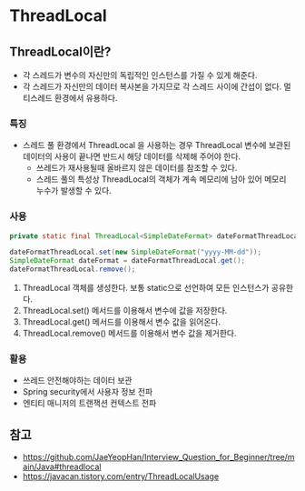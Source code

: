 # ThreadLocal

## ThreadLocal이란?

- 각 스레드가 변수의 자신만의 독립적인 인스턴스를 가질 수 있게 해준다.
- 각 스레드가 자신만의 데이터 복사본을 가지므로 각 스레드 사이에 간섭이 없다. 멀티스레드 환경에서 유용하다.

### 특징

- 스레드 풀 환경에서 ThreadLocal 을 사용하는 경우 ThreadLocal 변수에 보관된 데이터의 사용이 끝나면 반드시 해당 데이터를 삭제해 주어야 한다.
  - 쓰레드가 재사용될때 올바르지 않은 데이터를 참조할 수 있다.
  - 스레드 풀의 특성상 ThreadLocal의 객체가 계속 메모리에 남아 있어 메모리 누수가 발생할 수 있다.

### 사용

```java
private static final ThreadLocal<SimpleDateFormat> dateFormatThreadLocal = new ThreadLocal<>();

dateFormatThreadLocal.set(new SimpleDateFormat("yyyy-MM-dd"));
SimpleDateFormat dateFormat = dateFormatThreadLocal.get();
dateFormatThreadLocal.remove();
```

1. ThreadLocal 객체를 생성한다. 보통 static으로 선언하여 모든 인스턴스가 공유한다.
2. ThreadLocal.set() 메서드를 이용해서 변수에 값을 저장한다.
3. ThreadLocal.get() 메서드를 이용해서 변수 값을 읽어온다.
4. ThreadLocal.remove() 메서드를 이용해서 변수 값을 제거한다.

### 활용

- 쓰레드 안전해야하는 데이터 보관
- Spring security에서 사용자 정보 전파
- 엔티티 매니저의 트랜잭션 컨텍스트 전파

## 참고

- https://github.com/JaeYeopHan/Interview_Question_for_Beginner/tree/main/Java#threadlocal
- https://javacan.tistory.com/entry/ThreadLocalUsage
